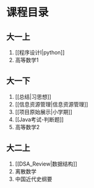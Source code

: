 # 课程目录
## 大一上
1. [[程序设计I|python]]
2. 高等数学1
## 大一下
1. [[总结|习思想]]
2. [[信息资源管理|信息资源管理]]
3. [[项目原始展示|小学期]]
4. [[Java考试-判断题]]
5. 高等数学2
## 大二上
1. [[DSA_Review|数据结构]]
2. 离散数学
3. 中国近代史纲要